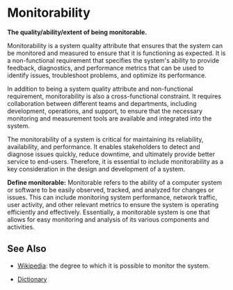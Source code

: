 # Monitorability

**The quality/ability/extent of being monitorable.**

<span data-chatgpt-prompt="explain monitorability (system quality attribute, non-functional requirement, cross-functional constraint )">

Monitorability is a system quality attribute that ensures that the system can be monitored and measured to ensure that it is functioning as expected. It is a non-functional requirement that specifies the system's ability to provide feedback, diagnostics, and performance metrics that can be used to identify issues, troubleshoot problems, and optimize its performance.

In addition to being a system quality attribute and non-functional requirement, monitorability is also a cross-functional constraint. It requires collaboration between different teams and departments, including development, operations, and support, to ensure that the necessary monitoring and measurement tools are available and integrated into the system.

The monitorability of a system is critical for maintaining its reliability, availability, and performance. It enables stakeholders to detect and diagnose issues quickly, reduce downtime, and ultimately provide better service to end-users. Therefore, it is essential to include monitorability as a key consideration in the design and development of a system.

</span>

**Define monitorable:** <span data-chatgpt-prompt="define monitorable (computers and software)">Monitorable refers to the ability of a computer system or software to be easily observed, tracked, and analyzed for changes or issues. This can include monitoring system performance, network traffic, user activity, and other relevant metrics to ensure the system is operating efficiently and effectively. Essentially, a monitorable system is one that allows for easy monitoring and analysis of its various components and activities.</span>

## See Also

* [Wikipedia](TODO): the degree to which it is possible to monitor the system.

* [Dictionary]()
